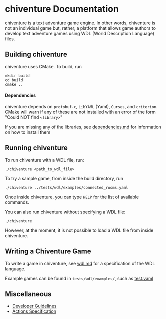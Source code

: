 # chiventure Documentation

chiventure is a text adventure game engine. In other words, chiventure is not an individual game but, rather, a platform that allows game authors to develop text adventure games using WDL (World Description Language) files.

## Building chiventure

chiventure uses CMake. To build, run
```
mkdir build
cd build
cmake ..
```

#### Dependencies

chiventure depends on `protobuf-c`, `LibYAML` (Yaml), `Curses`, and `criterion`. CMake will warn if any of these are not installed with an error of the form "Could NOT find `<library>`"

If you are missing any of the libraries, see [dependencies.md](dependencies.md) for information on how to install them

## Running chiventure

To run chiventure with a WDL file, run:
```
./chiventure <path_to_wdl_file>
``` 

To try a sample game, from inside the build directory, run 
```
./chiventure ../tests/wdl/examples/connected_rooms.yaml
```

Once inside chiventure, you can type `HELP` for the list of available commands.

You can also run chiventure without specifying a WDL file:

```
./chiventure
```

However, at the moment, it is not possible to load a WDL file from inside chiventure.

## Writing a Chiventure Game

To write a game in chiventure, see [wdl.md](wdl.md) for a specification of the WDL language.

Example games can be found in `tests/wdl/examples/`, such as [test.yaml](/tests/wdl/examples/test.yaml)

## Miscellaneous

* [Developer Guidelines](developer.md)
* [Actions Specification](actions.md)
